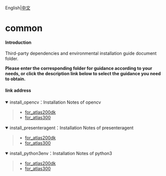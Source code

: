 English|[中文](README.md)

# common

#### Introduction

Third-party dependencies and environmental installation guide document folder.

**Please enter the corresponding folder for guidance according to your needs, or click the description link below to select the guidance you need to obtain.**

#### link address


<details open><summary>install_opencv：Installation Notes of opencv</summary><blockquote>

- [for_atlas200dk](https://github.com/Huawei-Ascend/samples/tree/master/common/install_opencv/for_atlas200dk)  
- [for_atlas300](https://github.com/Huawei-Ascend/samples/tree/master/common/install_opencv/for_atlas300)
</blockquote></details>  

<details open><summary>install_presenteragent：Installation Notes of presenteragent</summary><blockquote>

- [for_atlas200dk](https://github.com/Huawei-Ascend/samples/tree/master/common/install_presenteragent/for_atlas200dk)  
- [for_atlas300](https://github.com/Huawei-Ascend/samples/tree/master/common/install_presenteragent/for_atlas300)
</blockquote></details>    

<details open><summary>install_python3env：Installation Notes of python3</summary><blockquote>

- [for_atlas200dk](https://github.com/Huawei-Ascend/samples/tree/master/common/install_python3env/for_atlas200dk)  
- [for_atlas300](https://github.com/Huawei-Ascend/samples/tree/master/common/install_python3env/for_atlas200dk)
</blockquote></details>  
